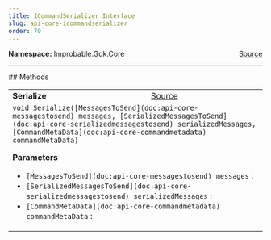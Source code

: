 ```yaml
---
title: ICommandSerializer Interface
slug: api-core-icommandserializer
order: 70
---
```


<p><b>Namespace:</b> Improbable.Gdk.Core<span style="float: right"><a href="https://www.github.com/spatialos/gdk-for-unity/blob/0.3.3/workers/unity/Packages/io.improbable.gdk.core/Worker/MessageSerialization.cs/#L26">Source</a></span></p>













</p>
<hr style="width:100%; border-top-color:#d8d8d8" />
## Methods


</p>


<table class="io-api-doc">    <tr>        <td class="io-api-doc-name"><a id="serialize-messagestosend-serializedmessagestosend-commandmetadata"></a><b>Serialize</b></td>        <td class="io-api-doc-source"><a href="https://www.github.com/spatialos/gdk-for-unity/blob/0.3.3/workers/unity/Packages/io.improbable.gdk.core/Worker/MessageSerialization.cs/#L28">Source</a></td>    </tr>    <tr>        <td class="io-api-doc-content" colspan="2"><code>void Serialize([MessagesToSend](doc:api-core-messagestosend) messages, [SerializedMessagesToSend](doc:api-core-serializedmessagestosend) serializedMessages, [CommandMetaData](doc:api-core-commandmetadata) commandMetaData)</code></p></p><b>Parameters</b><ul><li><code>[MessagesToSend](doc:api-core-messagestosend) messages</code> : </li><li><code>[SerializedMessagesToSend](doc:api-core-serializedmessagestosend) serializedMessages</code> : </li><li><code>[CommandMetaData](doc:api-core-commandmetadata) commandMetaData</code> : </li></ul></td>    </tr></table>



